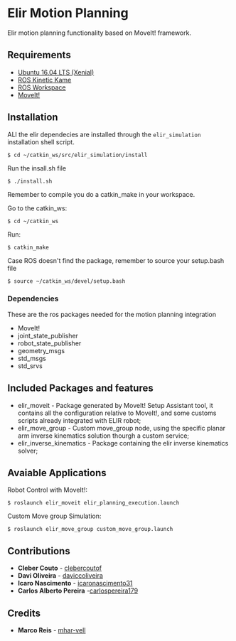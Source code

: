 # Elir Motion Planning

Elir motion planning functionality based on MoveIt! framework.

## Requirements

  * [Ubuntu 16.04 LTS (Xenial)](http://releases.ubuntu.com/14.04/) 
  * [ROS Kinetic Kame](http://wiki.ros.org/indigo/Installation/Ubuntu) 
  * [ROS Workspace](http://wiki.ros.org/ROS/Tutorials/InstallingandConfiguringROSEnvironment)
  * [MoveIt!](https://moveit.ros.org/)


## Installation
ALl the elir dependecies are installed through the ```elir_simulation``` installation shell script.
```
$ cd ~/catkin_ws/src/elir_simulation/install
```

Run the insall.sh file 
```
$ ./install.sh
```
Remember to compile you do a catkin_make in your workspace.

Go to the catkin_ws:
```
$ cd ~/catkin_ws
```
Run:
```
$ catkin_make
```
Case ROS doesn't find the package, remember to source your setup.bash file
```
$ source ~/catkin_ws/devel/setup.bash
```

### Dependencies
These are the ros packages needed for the motion planning integration
- MoveIt!
- joint_state_publisher
- robot_state_publisher
- geometry_msgs
- std_msgs
- std_srvs


## Included Packages and features
* elir_moveit - Package generated by MoveIt! Setup Assistant tool, it contains all the configuration relative to MoveIt!, and some customs scripts already integrated with ELIR robot;
* elir_move_group - Custom move_group node, using the specific planar arm inverse kinematics solution thourgh a custom service;
* elir_inverse_kinematics - Package containing the elir inverse kinematics solver;

## Avaiable Applications

Robot Control with MoveIt!:

```
$ roslaunch elir_moveit elir_planning_execution.launch
```

Custom Move group Simulation:
```
$ roslaunch elir_move_group custom_move_group.launch
```

## Contributions
* **Cleber Couto** - [clebercoutof](https://github.com/clebercoutof)
* **Davi Oliveira** - [daviccoliveira](https://github.com/daviccoliveira)
* **Icaro Nascimento** - [icaronascimento31](https://github.com/icaronascimento31)
* **Carlos Alberto Pereira** -[carlospereira179](https://github.com/carlospereira179)

## Credits
* **Marco Reis** - [mhar-vell](https://github.com/mhar-vell)
